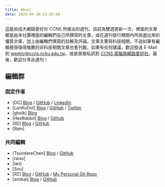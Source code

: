 ```yaml
---
title: About
date: 2020-04-28 21:55:04
---
```


這是由成大網路愛好社 CCNS 所推出的週刊，目前為雙週更新一次，裡面的文章都是由本社團裡面的編輯們自己所撰寫的文章，或在週刊發行期間內所挑選出來的優質文章，加上由編輯們撰寫的註解及評論，文章主要與科技相關，不過如果有編輯覺得值得推薦的非科技相關文章也會刊載，如果有任何建議，歡迎發送 E-Mail 到 weekly@ccns.ncku.edu.tw，或是直接私訊到 [CCNS 電腦與網路愛好社](https://www.facebook.com/ncku.ccns/)，最後，歡迎分享此週刊！

編輯群
---
### 固定作者
* [DC] [Blog](https://blog.danielchen.cc/) / [GitHub](https://github.com/d4n1elchen) / [LinkedIn](https://linkedin.com/in/d4n1el/)
* [LanKuDot] [Blog](https://airfishqi.blogspot.com/) / [GitHub](https://github.com/LanKuDot) / [Twitter](https://twitter.com/LanKuDot)
* [gholk] [Blog](//gholk.github.io)
* [HexRabbit] [Blog](//blog.hexrabbit.io) / [Github](//github.com/HexRabbit)
* [IID] [Blog](https://hackmd.io/@IID/IID-Heap) / [GitHub](https://github.com/IepIweidieng)
* [Rain]

### 共同編輯
* [TsundereChen] [Blog](https://blog.tsunderechen.io) / [GitHub](https://github.com/TsundereChen)
* [raiso]
* [Ian]
* [Sou]
* [R2] [Blog](https://sean0921.github.io) / [GitHub](https://github.com/holishing) / [My Personal Git Repo](https://cgit.clam.ml/)
* [amikai] [Blog](https://amikai.github.io) / [GitHub](https://github.com/amikai)

